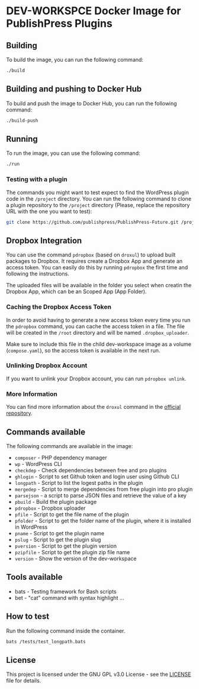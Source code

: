 # DEV-WORKSPCE Docker Image for PublishPress Plugins

## Building

To build the image, you can run the following command:

```bash
./build
```

## Building and pushing to Docker Hub

To build and push the image to Docker Hub, you can run the following command:

```bash
./build-push
```

## Running

To run the image, you can use the following command:

```bash
./run
```

### Testing with a plugin

The commands you might want to test expect to find the WordPress plugin code in the
`/project` directory. You can run the following command to clone a plugin repository
to the `/project` directory (Please, replace the repository URL with the one you want to test):

```bash
git clone https://github.com/publishpress/PublishPress-Future.git /project
```

## Dropbox Integration

You can use the command `pdropbox` (based on `droxul`) to upload built packages to Dropbox.
It requires create a Dropbox App and generate an access token. You can easily do this by
running `pdropbox` the first time and following the instructions.

The uploaded files will be available in the folder you select when creatin the Dropbox App, which can
be an Scoped App (App Folder).

### Caching the Dropbox Access Token

In order to avoid having to generate a new access token every time you run the `pdropbox` command, you can
cache the access token in a file. The file will be created in the `/root` directory and will be named
`.dropbox_uploader`.

Make sure to include this file in the child dev-workspace image as a volume (`compose.yaml`), so the access token is
available in the next run.

### Unlinking Dropbox Account

If you want to unlink your Dropbox account, you can run `pdropbox unlink`.

### More Information

You can find more information about the `droxul` command in the [official repository](https://github.com/guillaumeisabelleevaluating/Dropbox-Uploader/).

## Commands available

The following commands are available in the image:

- `composer` - PHP dependency manager
- `wp` - WordPress CLI
- `checkdep` - Check dependencies between free and pro plugins
- `ghlogin` - Script to set Github token and login user using Github CLI
- `longpath` - Script to list the logest paths in the plugin
- `mergedep` - Script to merge dependencies from free plugin into pro plugin
- `parsejson` - a script to parse JSON files and retrieve the value of a key
- `pbuild` - Build the plugin package
- `pdropbox` - Dropbox uploader
- `pfile` - Script to get the file name of the plugin
- `pfolder` - Script to get the folder name of the plugin, where it is installed in WordPress
- `pname` - Script to get the plugin name
- `pslug` - Script to get the plugin slug
- `pversion` - Script to get the plugin version
- `pzipfile` - Script to get the plugin zip file name
- `version` - Show the version of the dev-workspace

## Tools available

- bats - Testing framework for Bash scripts
- bet - "cat" command with syntax highlight
...

## How to test

Run the following command inside the container.


```bash
bats /tests/test_longpath.bats
```

## License

This project is licensed under the GNU GPL v3.0 License - see the [LICENSE](LICENSE) file for details.
